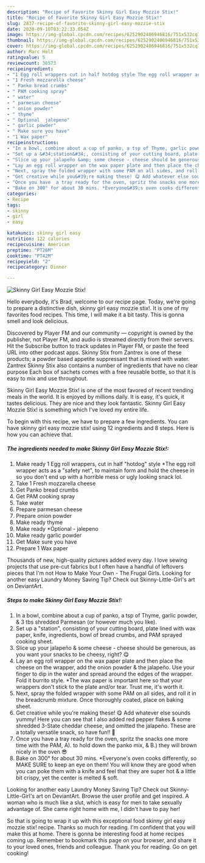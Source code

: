 ```yaml
---
description: "Recipe of Favorite Skinny Girl Easy Mozzie Stix!"
title: "Recipe of Favorite Skinny Girl Easy Mozzie Stix!"
slug: 2837-recipe-of-favorite-skinny-girl-easy-mozzie-stix
date: 2020-09-10T03:22:33.054Z
image: https://img-global.cpcdn.com/recipes/6252902406946816/751x532cq70/skinny-girl-easy-mozzie-stix-recipe-main-photo.jpg
thumbnail: https://img-global.cpcdn.com/recipes/6252902406946816/751x532cq70/skinny-girl-easy-mozzie-stix-recipe-main-photo.jpg
cover: https://img-global.cpcdn.com/recipes/6252902406946816/751x532cq70/skinny-girl-easy-mozzie-stix-recipe-main-photo.jpg
author: Marc Holt
ratingvalue: 5
reviewcount: 36573
recipeingredient:
- "1 Egg roll wrappers cut in half hotdog style The egg roll wrapper acts as a safety net to maintain form and hold the cheese in so you dont end up with a horrible mess or ugly looking snack lol"
- "1 Fresh mozzarella cheese"
- " Panko bread crumbs"
- " PAM cooking spray"
- " water"
- " parmesan cheese"
- " onion powder"
- " thyme"
- " Optional  jalepeno"
- " garlic powder"
- " Make sure you have"
- "1 Wax paper"
recipeinstructions:
- "In a bowl, combine about a cup of panko, a tsp of Thyme, garlic powder, &amp; 3 tbs shredded Parmesan (or however much you like)."
- "Set up a &#34;station&#34;, consisting of your cutting board, plate lined with wax paper, knife, ingredients, bowl of bread crumbs, and PAM sprayed cooking sheet."
- "Slice up your jalapeño &amp; some cheese - cheese should be generous, as you want your snacks to be cheesy, right? 😋"
- "Lay an egg roll wrapper on the wax paper plate and then place the cheese on the wrapper, add the onion powder &amp; the jalapeño. Use your finger to dip in the water and spread around the edges of the wrapper. Fold it burrito style. *The wax paper is important here so that your wrappers don&#39;t stick to the plate and/or tear. Trust me, it&#39;s worth it."
- "Next, spray the folded wrapper with some PAM on all sides, and roll it in the breadcrumb mixture. Once thoroughly coated, place on baking sheet."
- "Get creative while you&#39;re making these! 😋 Add whatever else sounds yummy! Here you can see that I also added red pepper flakes &amp; some shredded 3-State cheddar cheese, and omitted the jalapeño. These are a totally versatile snack, so have fun!! 🎉"
- "Once you have  a tray ready for the oven, spritz the snacks one more time with the PAM, A). to hold down the panko mix, &amp; B.) they will brown nicely in the oven 😎"
- "Bake on 300° for about 30 mins. *Everyone&#39;s oven cooks differently, so MAKE SURE to keep an eye on them! You will know they are good when you can poke them with a knife and feel that they are super hot &amp; a little bit crispy, yet the center is melted &amp; soft."
categories:
- Recipe
tags:
- skinny
- girl
- easy

katakunci: skinny girl easy 
nutrition: 122 calories
recipecuisine: American
preptime: "PT26M"
cooktime: "PT42M"
recipeyield: "2"
recipecategory: Dinner

---
```



![Skinny Girl Easy Mozzie Stix!](https://img-global.cpcdn.com/recipes/6252902406946816/751x532cq70/skinny-girl-easy-mozzie-stix-recipe-main-photo.jpg)

Hello everybody, it's Brad, welcome to our recipe page. Today, we're going to prepare a distinctive dish, skinny girl easy mozzie stix!. It is one of my favorites food recipes. This time, I will make it a bit tasty. This is gonna smell and look delicious.

Discovered by Player FM and our community — copyright is owned by the publisher, not Player FM, and audio is streamed directly from their servers. Hit the Subscribe button to track updates in Player FM, or paste the feed URL into other podcast apps. Skinny Stix from Zantrex is one of these products; a powder based appetite suppressant that is mixed with water. Zantrex Skinny Stix also contains a number of ingredients that have no clear purpose Each box of sachets comes with a free reusable bottle, so that it is easy to mix and use throughout.

Skinny Girl Easy Mozzie Stix! is one of the most favored of recent trending meals in the world. It is enjoyed by millions daily. It is easy, it's quick, it tastes delicious. They are nice and they look fantastic. Skinny Girl Easy Mozzie Stix! is something which I've loved my entire life.


To begin with this recipe, we have to prepare a few ingredients. You can have skinny girl easy mozzie stix! using 12 ingredients and 8 steps. Here is how you can achieve that.

<!--inarticleads1-->

##### The ingredients needed to make Skinny Girl Easy Mozzie Stix!:

1. Make ready 1 Egg roll wrappers, cut in half &#34;hotdog&#34; style *The egg roll wrapper acts as a &#34;safety net&#34;, to maintain form and hold the cheese in so you don&#39;t end up with a horrible mess or ugly looking snack lol.
1. Take 1 Fresh mozzarella cheese
1. Get  Panko bread crumbs
1. Get  PAM cooking spray
1. Take  water
1. Prepare  parmesan cheese
1. Prepare  onion powder
1. Make ready  thyme
1. Make ready  *Optional - jalepeno
1. Make ready  garlic powder
1. Get  Make sure you have
1. Prepare 1 Wax paper


Thousands of new, high-quality pictures added every day. I love sewing projects that use pre-cut fabrics but I often have a handful of leftovers pieces that I&#39;m not How to Make Your Own - The Frugal Girls. Looking for another easy Laundry Money Saving Tip? Check out Skinny-Little-Girl&#39;s art on DeviantArt. 

<!--inarticleads2-->

##### Steps to make Skinny Girl Easy Mozzie Stix!:

1. In a bowl, combine about a cup of panko, a tsp of Thyme, garlic powder, &amp; 3 tbs shredded Parmesan (or however much you like).
1. Set up a &#34;station&#34;, consisting of your cutting board, plate lined with wax paper, knife, ingredients, bowl of bread crumbs, and PAM sprayed cooking sheet.
1. Slice up your jalapeño &amp; some cheese - cheese should be generous, as you want your snacks to be cheesy, right? 😋
1. Lay an egg roll wrapper on the wax paper plate and then place the cheese on the wrapper, add the onion powder &amp; the jalapeño. Use your finger to dip in the water and spread around the edges of the wrapper. Fold it burrito style. *The wax paper is important here so that your wrappers don&#39;t stick to the plate and/or tear. Trust me, it&#39;s worth it.
1. Next, spray the folded wrapper with some PAM on all sides, and roll it in the breadcrumb mixture. Once thoroughly coated, place on baking sheet.
1. Get creative while you&#39;re making these! 😋 Add whatever else sounds yummy! Here you can see that I also added red pepper flakes &amp; some shredded 3-State cheddar cheese, and omitted the jalapeño. These are a totally versatile snack, so have fun!! 🎉
1. Once you have  a tray ready for the oven, spritz the snacks one more time with the PAM, A). to hold down the panko mix, &amp; B.) they will brown nicely in the oven 😎
1. Bake on 300° for about 30 mins. *Everyone&#39;s oven cooks differently, so MAKE SURE to keep an eye on them! You will know they are good when you can poke them with a knife and feel that they are super hot &amp; a little bit crispy, yet the center is melted &amp; soft.


Looking for another easy Laundry Money Saving Tip? Check out Skinny-Little-Girl&#39;s art on DeviantArt. Browse the user profile and get inspired. A woman who is much like a slut, which is easy for men to take sexually advantage of. She came right home with me, I didn&#39;t have to pay her! 

So that is going to wrap it up with this exceptional food skinny girl easy mozzie stix! recipe. Thanks so much for reading. I'm confident that you will make this at home. There is gonna be interesting food at home recipes coming up. Remember to bookmark this page on your browser, and share it to your loved ones, friends and colleague. Thank you for reading. Go on get cooking!
